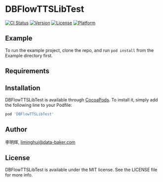 # DBFlowTTSLibTest

[![CI Status](https://img.shields.io/travis/李明辉/DBFlowTTSLibTest.svg?style=flat)](https://travis-ci.org/李明辉/DBFlowTTSLibTest)
[![Version](https://img.shields.io/cocoapods/v/DBFlowTTSLibTest.svg?style=flat)](https://cocoapods.org/pods/DBFlowTTSLibTest)
[![License](https://img.shields.io/cocoapods/l/DBFlowTTSLibTest.svg?style=flat)](https://cocoapods.org/pods/DBFlowTTSLibTest)
[![Platform](https://img.shields.io/cocoapods/p/DBFlowTTSLibTest.svg?style=flat)](https://cocoapods.org/pods/DBFlowTTSLibTest)

## Example

To run the example project, clone the repo, and run `pod install` from the Example directory first.

## Requirements

## Installation

DBFlowTTSLibTest is available through [CocoaPods](https://cocoapods.org). To install
it, simply add the following line to your Podfile:

```ruby
pod 'DBFlowTTSLibTest'
```

## Author

李明辉, liminghui@data-baker.com

## License

DBFlowTTSLibTest is available under the MIT license. See the LICENSE file for more info.

